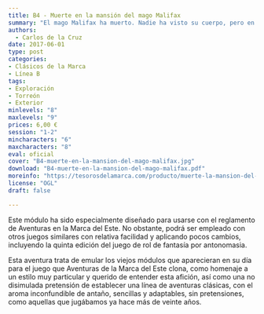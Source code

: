 ```yaml
---
title: B4 - Muerte en la mansión del mago Malifax
summary: "El mago Malifax ha muerto. Nadie ha visto su cuerpo, pero en mitad de la noche la Campana Negra sonó trece veces, cada tañido más fuerte que el anterior. Después de la decimotercera campanada, la Torre Sin Puertas Ni Ventanas, en cuya cúspide estaba el artefacto, tembló y se derrumbó. Los que se atrevieron a acercarse al lugar juran que las runas de la Campana Negra, que refulgían con el fuego del infierno, se apagaron poco a poco. Inmediatamente el rumor se extendió como una plaga malsana por Marvalar: ¡Malifax había muerto! Y por tanto, los tesoros de su mansión estaban al alcance de aquellos lo suficientemente locos y atrevidos como para ir a buscarlos."
authors:
  - Carlos de la Cruz
date: 2017-06-01
type: post
categories:
- Clásicos de la Marca
- Línea B
tags:
- Exploración
- Torreón
- Exterior
minlevels: "8"
maxlevels: "9"
prices: 6,00 €
session: "1-2"
mincharacters: "6"
maxcharacters: "8"
eval: oficial
cover: "B4-muerte-en-la-mansion-del-mago-malifax.jpg"
download: "B4-muerte-en-la-mansion-del-mago-malifax.pdf"
moreinfo: "https://tesorosdelamarca.com/producto/muerte-la-mansion-del-mago-malifax/"
license: "OGL"
draft: false

---
```


Este módulo ha sido especialmente diseñado para usarse con el reglamento de Aventuras en la Marca del Este. No obstante, podrá ser empleado con otros juegos similares con relativa facilidad y aplicando pocos cambios, incluyendo la quinta edición del juego de rol de fantasía por antonomasia.

Esta aventura trata de emular los viejos módulos que aparecieran en su día para el juego que Aventuras de la Marca del Este clona, como homenaje a un estilo muy particular y querido de entender esta afición, así como una no disimulada pretensión de establecer una línea de aventuras clásicas, con el aroma inconfundible de antaño, sencillas y adaptables, sin pretensiones, como aquellas que jugábamos ya hace más de veinte años.
